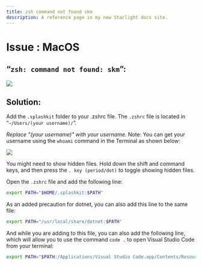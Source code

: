 ```yaml
---
title: zsh command not found skm
description: A reference page in my new Starlight docs site.
---
```

<h1> Issue : MacOS </h1>

## “`zsh: command not found: skm`”:

![](https://i.imgur.com/Qv8RaHc.png)

## Solution:
Add the `.splashkit` folder to your .zshrc file.
The `.zshrc` file is located in “`~/Users/(your username)/`”.

*Replace "(your username)" with your username.* 
Note: You can get your username using the `whoami` command in the Terminal as shown below:

![](https://i.imgur.com/Le4nSdA.png)

You might need to show hidden files. Hold down the shift and command keys, and then
press the `. key (period/dot)` to toggle showing hidden files.

Open the `.zshrc` file and add the following line:
```bash
export PATH="$HOME/.splashkit:$PATH"
```
As an added precaution for dotnet, you can also add this line to the same file:
```bash
export PATH="/usr/local/share/dotnet:$PATH"
```
And while you are adding to this file, you can also add the following line, which will allow
you to use the command `code .` to open Visual Studio Code from your terminal:
```bash
export PATH="$PATH:/Applications/Visual Studio Code.app/Contents/Resources/app/bin"
```
